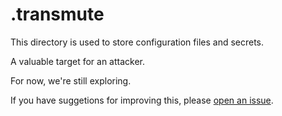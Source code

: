 # .transmute

This directory is used to store configuration files and secrets.

A valuable target for an attacker.

For now, we're still exploring. 

If you have suggetions for improving this, please [open an issue](https://github.com/transmute-industries/transmute-cli/issues/new).